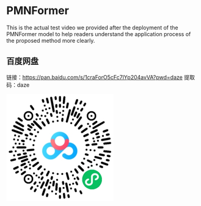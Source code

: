 # PMNFormer

 This is the actual test video we provided after the deployment of the PMNFormer model to help readers understand the application process of the proposed method more clearly.

## 百度网盘

链接：https://pan.baidu.com/s/1craForO5cFc7lYp204avVA?pwd=daze 提取码：daze 

![Alt text](BB569C8F2CBFD460FA02C651C05D3611.png)
